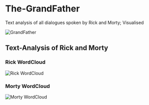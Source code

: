 # The-GrandFather
Text analysis of all dialogues spoken by Rick and Morty; Visualised 

![GrandFather](https://github.com/techcentaur/The-GrandFather/blob/master/static/the%20grandfather.png)

## Text-Analysis of Rick and Morty

### Rick WordCloud
![Rick WordCloud](https://github.com/techcentaur/The-GrandFather/blob/master/static/rickworldcloud2.png)

### Morty WordCloud
![Morty WordCloud](https://github.com/techcentaur/The-GrandFather/blob/master/static/mortycloud2.png)